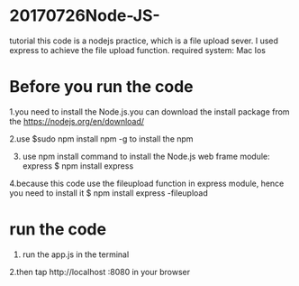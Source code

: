 # 20170726Node-JS-
tutorial
this code is a nodejs practice, which is a file upload sever.
I used express to achieve the file upload function.
required system: Mac Ios

# Before you run the code
1.you need to install the Node.js.you can download the install package from the https://nodejs.org/en/download/

2.use 
      $sudo npm install npm -g 
to install the npm
 
3. use npm install command to install the Node.js web frame module: express
      $ npm install express

4.because this code use the fileupload function in express module, hence you need to install it
      $ npm install express -fileupload

# run the code
1. run the app.js in the terminal

2.then tap http://localhost :8080 in your browser
